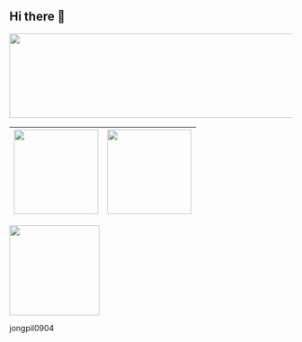 ## Hi there 👋





<img src="https://github-readme-stats.vercel.app/api/top-langs/?username=Jongpil0911&layout=compact&theme=radical" height=150 width="700"/>

| <img src="https://github-readme-stats.vercel.app/api?username=Jongpil0911&show_icons=true&theme=radical" height=150 > | <img src="http://mazassumnida.wtf/api/v2/generate_badge?boj=jongpil0911@naver.com" height=150 > |
|:---:|:---:|

<a href="https://leetcode.com/jongpil0904/">
  <img src="https://leetcard.jacoblin.cool/YOUR_ID?theme=dark&ext=heatmap&animation=true" height="160"/>
</a>

jongpil0904

<!--


**Jongpil0911/Jongpil0911** is a ✨ _special_ ✨ repository because its `README.md` (this file) appears on your GitHub profile.

Here are some ideas to get you started:

- 🔭 I’m currently working on ...
- 🌱 I’m currently learning ...
- 👯 I’m looking to collaborate on ...
- 🤔 I’m looking for help with ...
- 💬 Ask me about ...
- 📫 How to reach me: ...
- 😄 Pronouns: ...
- ⚡ Fun fact: ...
-->
